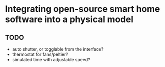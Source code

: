 # Integrating open-source smart home software into a physical model

## TODO
- auto shutter, or togglable from the interface?
- thermostat for fans/peltier?
- simulated time with adjustable speed?

